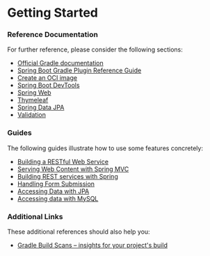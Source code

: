 # Getting Started

### Reference Documentation
For further reference, please consider the following sections:

* [Official Gradle documentation](https://docs.gradle.org)
* [Spring Boot Gradle Plugin Reference Guide](https://docs.spring.io/spring-boot/docs/2.4.2/gradle-plugin/reference/html/)
* [Create an OCI image](https://docs.spring.io/spring-boot/docs/2.4.2/gradle-plugin/reference/html/#build-image)
* [Spring Boot DevTools](https://docs.spring.io/spring-boot/docs/2.4.2/reference/htmlsingle/#using-boot-devtools)
* [Spring Web](https://docs.spring.io/spring-boot/docs/2.4.2/reference/htmlsingle/#boot-features-developing-web-applications)
* [Thymeleaf](https://docs.spring.io/spring-boot/docs/2.4.2/reference/htmlsingle/#boot-features-spring-mvc-template-engines)
* [Spring Data JPA](https://docs.spring.io/spring-boot/docs/2.4.2/reference/htmlsingle/#boot-features-jpa-and-spring-data)
* [Validation](https://docs.spring.io/spring-boot/docs/2.4.2/reference/htmlsingle/#boot-features-validation)

### Guides
The following guides illustrate how to use some features concretely:

* [Building a RESTful Web Service](https://spring.io/guides/gs/rest-service/)
* [Serving Web Content with Spring MVC](https://spring.io/guides/gs/serving-web-content/)
* [Building REST services with Spring](https://spring.io/guides/tutorials/bookmarks/)
* [Handling Form Submission](https://spring.io/guides/gs/handling-form-submission/)
* [Accessing Data with JPA](https://spring.io/guides/gs/accessing-data-jpa/)
* [Accessing data with MySQL](https://spring.io/guides/gs/accessing-data-mysql/)

### Additional Links
These additional references should also help you:

* [Gradle Build Scans – insights for your project's build](https://scans.gradle.com#gradle)

